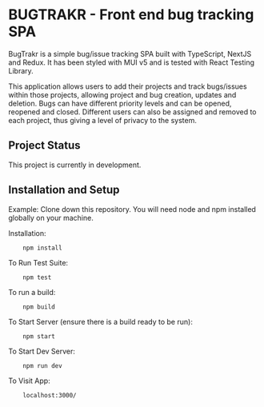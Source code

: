 # BUGTRAKR - Front end bug tracking SPA

BugTrakr is a simple bug/issue tracking SPA built with TypeScript, NextJS and Redux. It has been styled with MUI v5 and is tested with React Testing Library.

This application allows users to add their projects and track bugs/issues within those projects, allowing project and bug creation, updates and deletion. Bugs can have different priority levels and can be opened, reopened and closed. Different users can also be assigned and removed to each project, thus giving a level of privacy to the system.

## Project Status

This project is currently in development.

## Installation and Setup

Example:
Clone down this repository. You will need node and npm installed globally on your machine.

Installation:

        npm install

To Run Test Suite:

        npm test

To run a build:

        npm build

To Start Server (ensure there is a build ready to be run):

        npm start

To Start Dev Server:

        npm run dev

To Visit App:

        localhost:3000/
